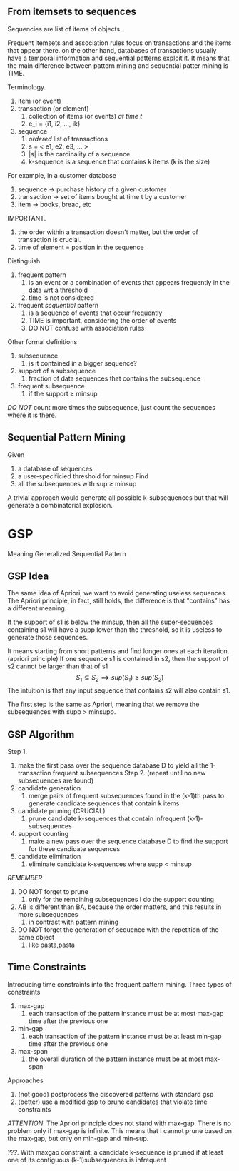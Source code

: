 
## From itemsets to sequences
Sequencies are list of items of objects.

Frequent itemsets and association rules focus on transactions and the items that appear there. on the other hand, databases of transactions usually have a temporal information  and sequential patterns exploit it. It means that the main difference between pattern mining and sequential patter mining is TIME.

Terminology.
1. item (or event)
2. transaction (or element)
	1. collection of items (or events) *at time t*
	2. e_i = {i1, i2, ..., ik}
3. sequence
	1. *ordered* list of transactions
	2. s = < e1, e2, e3, ... >
	3. |s| is the cardinality of a sequence
	4. k-sequence is a sequence that contains k items (k is the size)

For example, in a customer database
1. sequence -> purchase history of a given customer
2. transaction -> set of items bought at time t by a customer
3. item -> books, bread, etc

IMPORTANT.
1. the order within a transaction doesn't matter, but the order of transaction is crucial.
2. time of element = position in the sequence

Distinguish
1. frequent pattern
	1. is an event or a combination of events that appears frequently in the data wrt a threshold
	2. time is not considered
2. frequent *sequential* pattern
	1. is a sequence of events that occur frequently
	2. TIME is important, considering the order of events
	3. DO NOT confuse with association rules

Other formal definitions
1. subsequence
	1. is it contained in a bigger sequence?
2. support of a subsequence
	1. fraction of data sequences that contains the subsequence
3. frequent subsequence
	1. if the support $\geq$ minsup

*DO NOT* count more times the subsequence, just count the sequences where it is there.


## Sequential Pattern Mining
Given
1. a database of sequences
2. a user-specificied threshold for minsup
Find
1. all the subsequences with sup $\geq$ minsup

A trivial approach would generate all possible k-subsequences but that will generate a combinatorial explosion.


# GSP
Meaning Generalized Sequential Pattern

## GSP Idea
The same idea of Apriori, we want to avoid generating useless sequences.
The Apriori principle, in fact, still holds, the difference is that "contains" has a different meaning.

If the support of s1 is below the minsup, then all  the super-sequences containing s1 will have a supp lower than the threshold, so it is useless to generate those sequences.

It means starting from short patterns and find longer ones at each iteration.
(apriori principle) If one sequence s1 is contained in s2, then the support of s2 cannot be larger than that of s1 $$S_1\subseteq S_2 \implies sup(S_1)\geq sup(S_2)$$ The intuition is that any input sequence that contains s2 will also contain s1.

The first step is the same as Apriori, meaning that we remove the subsequences with supp > minsupp.

## GSP Algorithm
Step 1.
1. make the first pass over the sequence database D to yield all the 1-transaction frequent subsequences
Step 2. (repeat until no new subsequences are found)
1. candidate generation
	1. merge pairs of frequent subsequences found in the (k-1)th pass to generate candidate sequences that contain k items
2. candidate pruning (CRUCIAL)
	1. prune candidate k-sequences that contain infrequent (k-1)-subsequences
3. support counting
	1. make a new pass over the sequence database D to find the support for these candidate sequences
4. candidate elimination
	1. eliminate candidate k-sequences where supp < minsup

*REMEMBER*
1. DO NOT forget to prune
	1. only for the remaining subsequences I do the support counting
2. AB is different than BA, because the order matters, and this results in more subsequences
	1. in contrast with pattern mining
3. DO NOT forget the generation of sequence with the repetition of the same object 
	1. like pasta,pasta




## Time Constraints
Introducing time constraints into the frequent pattern mining.
Three types of constraints
1. max-gap
	1. each transaction of the pattern instance must be at most max-gap time after the previous one
2. min-gap
	1. each transaction of the pattern instance must be at least min-gap time after the previous one
3. max-span
	1. the overall duration of the pattern instance must be at most max-span

Approaches
1. (not good) postprocess the discovered patterns with standard gsp
2. (better) use a modified gsp to prune candidates that violate time constraints

*ATTENTION*. The Apriori principle does not stand with max-gap.
There is no problem only if max-gap is infinite. This means that I cannot prune based on the max-gap, but only on min-gap and min-sup.

*???*. With maxgap constraint, a candidate k-sequence is pruned if at least one of its contiguous (k-1)subsequences is infrequent







